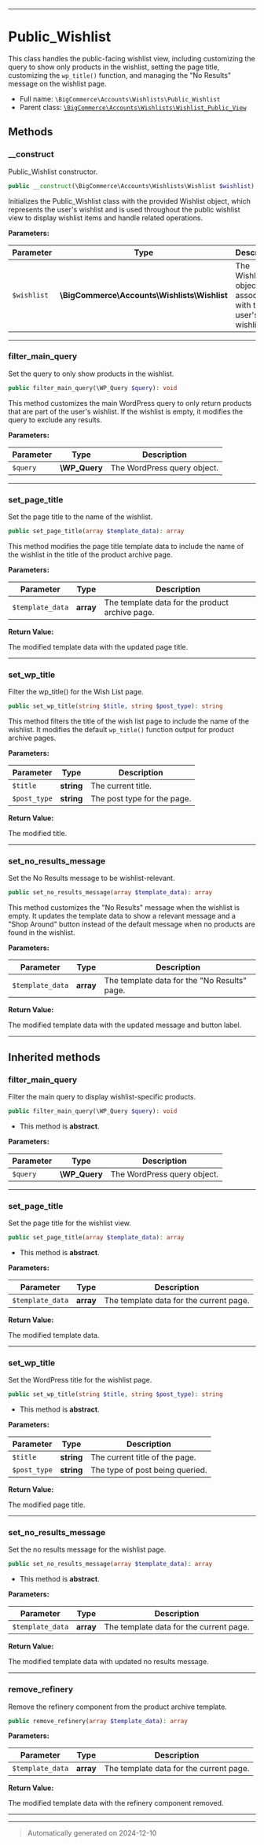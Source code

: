 ***

# Public_Wishlist

This class handles the public-facing wishlist view, including customizing the query
to show only products in the wishlist, setting the page title, customizing the
`wp_title()` function, and managing the "No Results" message on the wishlist page.



* Full name: `\BigCommerce\Accounts\Wishlists\Public_Wishlist`
* Parent class: [`\BigCommerce\Accounts\Wishlists\Wishlist_Public_View`](./Wishlist_Public_View.md)




## Methods


### __construct

Public_Wishlist constructor.

```php
public __construct(\BigCommerce\Accounts\Wishlists\Wishlist $wishlist): mixed
```

Initializes the Public_Wishlist class with the provided Wishlist object, which represents
the user's wishlist and is used throughout the public wishlist view to display wishlist items
and handle related operations.






**Parameters:**

| Parameter | Type | Description |
|-----------|------|-------------|
| `$wishlist` | **\BigCommerce\Accounts\Wishlists\Wishlist** | The Wishlist object associated with the user&#039;s wishlist. |





***

### filter_main_query

Set the query to only show products in the wishlist.

```php
public filter_main_query(\WP_Query $query): void
```

This method customizes the main WordPress query to only return products that are part of the
user's wishlist. If the wishlist is empty, it modifies the query to exclude any results.






**Parameters:**

| Parameter | Type | Description |
|-----------|------|-------------|
| `$query` | **\WP_Query** | The WordPress query object. |





***

### set_page_title

Set the page title to the name of the wishlist.

```php
public set_page_title(array $template_data): array
```

This method modifies the page title template data to include the name of the wishlist
in the title of the product archive page.






**Parameters:**

| Parameter | Type | Description |
|-----------|------|-------------|
| `$template_data` | **array** | The template data for the product archive page. |


**Return Value:**

The modified template data with the updated page title.




***

### set_wp_title

Filter the wp_title() for the Wish List page.

```php
public set_wp_title(string $title, string $post_type): string
```

This method filters the title of the wish list page to include the name of the wishlist.
It modifies the default `wp_title()` function output for product archive pages.






**Parameters:**

| Parameter | Type | Description |
|-----------|------|-------------|
| `$title` | **string** | The current title. |
| `$post_type` | **string** | The post type for the page. |


**Return Value:**

The modified title.




***

### set_no_results_message

Set the No Results message to be wishlist-relevant.

```php
public set_no_results_message(array $template_data): array
```

This method customizes the "No Results" message when the wishlist is empty. It updates the
template data to show a relevant message and a "Shop Around" button instead of the default
message when no products are found in the wishlist.






**Parameters:**

| Parameter | Type | Description |
|-----------|------|-------------|
| `$template_data` | **array** | The template data for the &quot;No Results&quot; page. |


**Return Value:**

The modified template data with the updated message and button label.




***


## Inherited methods


### filter_main_query

Filter the main query to display wishlist-specific products.

```php
public filter_main_query(\WP_Query $query): void
```




* This method is **abstract**.



**Parameters:**

| Parameter | Type | Description |
|-----------|------|-------------|
| `$query` | **\WP_Query** | The WordPress query object. |





***

### set_page_title

Set the page title for the wishlist view.

```php
public set_page_title(array $template_data): array
```




* This method is **abstract**.



**Parameters:**

| Parameter | Type | Description |
|-----------|------|-------------|
| `$template_data` | **array** | The template data for the current page. |


**Return Value:**

The modified template data.




***

### set_wp_title

Set the WordPress title for the wishlist page.

```php
public set_wp_title(string $title, string $post_type): string
```




* This method is **abstract**.



**Parameters:**

| Parameter | Type | Description |
|-----------|------|-------------|
| `$title` | **string** | The current title of the page. |
| `$post_type` | **string** | The type of post being queried. |


**Return Value:**

The modified page title.




***

### set_no_results_message

Set the no results message for the wishlist page.

```php
public set_no_results_message(array $template_data): array
```




* This method is **abstract**.



**Parameters:**

| Parameter | Type | Description |
|-----------|------|-------------|
| `$template_data` | **array** | The template data for the current page. |


**Return Value:**

The modified template data with updated no results message.




***

### remove_refinery

Remove the refinery component from the product archive template.

```php
public remove_refinery(array $template_data): array
```








**Parameters:**

| Parameter | Type | Description |
|-----------|------|-------------|
| `$template_data` | **array** | The template data for the current page. |


**Return Value:**

The modified template data with the refinery component removed.




***


***
> Automatically generated on 2024-12-10
